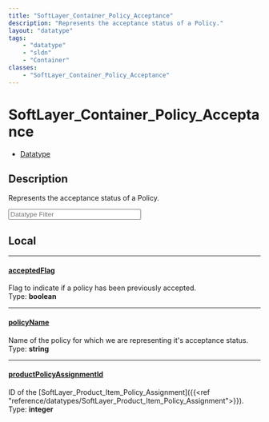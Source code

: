 ```yaml
---
title: "SoftLayer_Container_Policy_Acceptance"
description: "Represents the acceptance status of a Policy."
layout: "datatype"
tags:
    - "datatype"
    - "sldn"
    - "Container"
classes:
    - "SoftLayer_Container_Policy_Acceptance"
---
```


# SoftLayer_Container_Policy_Acceptance
<div id='service-datatype'>
    <ul id='sldn-reference-tabs'>
        <li id='datatype'> <a href='/reference/datatypes/SoftLayer_Container_Policy_Acceptance' >Datatype</a></li>
    </ul>
</div>

## Description 


Represents the acceptance status of a Policy.





<!-- Filer BEGIN -->
<div class="view-filters">
        <div class="clearfix">
            <div class="search-input-box">
                <input placeholder="Datatype Filter" onkeyup="titleSearch(inputId='prop-input', divId='properties', elementClass='prop-row')" 
                    type="text" id="prop-input" value="" size="30" maxlength="128" class="form-text">
            </div>
        </div>
</div>
<!-- Filer END -->

<div id="properties" class="content">
<div id="localProperties" class="prop-content" >

## Local
<div class="prop-row">

-----
[acceptedFlag]: #acceptedflag
#### [acceptedFlag]
Flag to indicate if a policy has been previously accepted.  
<span class="type-label">Type: </span>**boolean**  



</div>
<div class="prop-row">

-----
[policyName]: #policyname
#### [policyName]
Name of the policy for which we are representing it's acceptance status.  
<span class="type-label">Type: </span>**string**  



</div>
<div class="prop-row">

-----
[productPolicyAssignmentId]: #productpolicyassignmentid
#### [productPolicyAssignmentId]
ID of the [SoftLayer_Product_Item_Policy_Assignment]({{<ref "reference/datatypes/SoftLayer_Product_Item_Policy_Assignment">}}).  
<span class="type-label">Type: </span>**integer**  



</div>
</div>
<!-- LOCAL PROPERTY END -->

</div>


